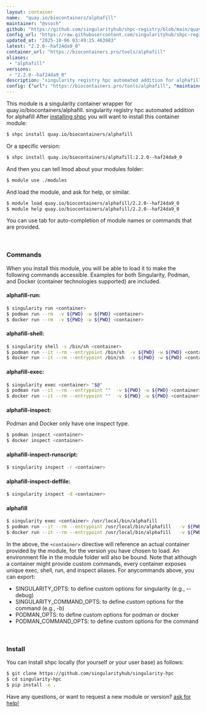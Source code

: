 ```yaml
---
layout: container
name:  "quay.io/biocontainers/alphafill"
maintainer: "@vsoch"
github: "https://github.com/singularityhub/shpc-registry/blob/main/quay.io/biocontainers/alphafill/container.yaml"
config_url: "https://raw.githubusercontent.com/singularityhub/shpc-registry/main/quay.io/biocontainers/alphafill/container.yaml"
updated_at: "2025-10-06 03:49:25.463983"
latest: "2.2.0--haf24da9_0"
container_url: "https://biocontainers.pro/tools/alphafill"
aliases:
 - "alphafill"
versions:
 - "2.2.0--haf24da9_0"
description: "singularity registry hpc automated addition for alphafill"
config: {"url": "https://biocontainers.pro/tools/alphafill", "maintainer": "@vsoch", "description": "singularity registry hpc automated addition for alphafill", "latest": {"2.2.0--haf24da9_0": "sha256:1e46f583b5b296af079d6d2820d56439c463220e7bd10223be92ae06d6509d13"}, "tags": {"2.2.0--haf24da9_0": "sha256:1e46f583b5b296af079d6d2820d56439c463220e7bd10223be92ae06d6509d13"}, "docker": "quay.io/biocontainers/alphafill", "aliases": {"alphafill": "/usr/local/bin/alphafill"}}
---
```


This module is a singularity container wrapper for quay.io/biocontainers/alphafill.
singularity registry hpc automated addition for alphafill
After [installing shpc](#install) you will want to install this container module:


```bash
$ shpc install quay.io/biocontainers/alphafill
```

Or a specific version:

```bash
$ shpc install quay.io/biocontainers/alphafill:2.2.0--haf24da9_0
```

And then you can tell lmod about your modules folder:

```bash
$ module use ./modules
```

And load the module, and ask for help, or similar.

```bash
$ module load quay.io/biocontainers/alphafill/2.2.0--haf24da9_0
$ module help quay.io/biocontainers/alphafill/2.2.0--haf24da9_0
```

You can use tab for auto-completion of module names or commands that are provided.

<br>

### Commands

When you install this module, you will be able to load it to make the following commands accessible.
Examples for both Singularity, Podman, and Docker (container technologies supported) are included.

#### alphafill-run:

```bash
$ singularity run <container>
$ podman run --rm  -v ${PWD} -w ${PWD} <container>
$ docker run --rm  -v ${PWD} -w ${PWD} <container>
```

#### alphafill-shell:

```bash
$ singularity shell -s /bin/sh <container>
$ podman run --it --rm --entrypoint /bin/sh  -v ${PWD} -w ${PWD} <container>
$ docker run --it --rm --entrypoint /bin/sh  -v ${PWD} -w ${PWD} <container>
```

#### alphafill-exec:

```bash
$ singularity exec <container> "$@"
$ podman run --it --rm --entrypoint ""  -v ${PWD} -w ${PWD} <container> "$@"
$ docker run --it --rm --entrypoint ""  -v ${PWD} -w ${PWD} <container> "$@"
```

#### alphafill-inspect:

Podman and Docker only have one inspect type.

```bash
$ podman inspect <container>
$ docker inspect <container>
```

#### alphafill-inspect-runscript:

```bash
$ singularity inspect -r <container>
```

#### alphafill-inspect-deffile:

```bash
$ singularity inspect -d <container>
```


#### alphafill

```bash
$ singularity exec <container> /usr/local/bin/alphafill
$ podman run --it --rm --entrypoint /usr/local/bin/alphafill   -v ${PWD} -w ${PWD} <container> -c " $@"
$ docker run --it --rm --entrypoint /usr/local/bin/alphafill   -v ${PWD} -w ${PWD} <container> -c " $@"
```



In the above, the `<container>` directive will reference an actual container provided
by the module, for the version you have chosen to load. An environment file in the
module folder will also be bound. Note that although a container
might provide custom commands, every container exposes unique exec, shell, run, and
inspect aliases. For anycommands above, you can export:

 - SINGULARITY_OPTS: to define custom options for singularity (e.g., --debug)
 - SINGULARITY_COMMAND_OPTS: to define custom options for the command (e.g., -b)
 - PODMAN_OPTS: to define custom options for podman or docker
 - PODMAN_COMMAND_OPTS: to define custom options for the command

<br>

### Install

You can install shpc locally (for yourself or your user base) as follows:

```bash
$ git clone https://github.com/singularityhub/singularity-hpc
$ cd singularity-hpc
$ pip install -e .
```

Have any questions, or want to request a new module or version? [ask for help!](https://github.com/singularityhub/singularity-hpc/issues)
